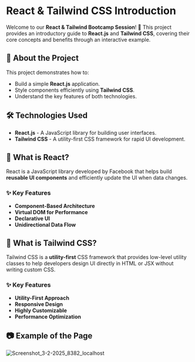 # React & Tailwind CSS Introduction

Welcome to our **React & Tailwind Bootcamp Session**! 🚀 This project provides an introductory guide to **React.js** and **Tailwind CSS**, covering their core concepts and benefits through an interactive example.

## 📌 About the Project
This project demonstrates how to:
- Build a simple **React.js** application.
- Style components efficiently using **Tailwind CSS**.
- Understand the key features of both technologies.

## 🛠 Technologies Used
- **React.js** - A JavaScript library for building user interfaces.
- **Tailwind CSS** - A utility-first CSS framework for rapid UI development.

## 📖 What is React?
React is a JavaScript library developed by Facebook that helps build **reusable UI components** and efficiently update the UI when data changes.

### ✨ Key Features
- **Component-Based Architecture**
- **Virtual DOM for Performance**
- **Declarative UI**
- **Unidirectional Data Flow**

## 🎨 What is Tailwind CSS?
Tailwind CSS is a **utility-first** CSS framework that provides low-level utility classes to help developers design UI directly in HTML or JSX without writing custom CSS.

### ✨ Key Features
- **Utility-First Approach**
- **Responsive Design**
- **Highly Customizable**
- **Performance Optimization**

## 📷 Example of the Page
![Screenshot_3-2-2025_8382_localhost](https://github.com/user-attachments/assets/dcdd23a8-5553-44f4-8b99-2aa60ef0968d)
